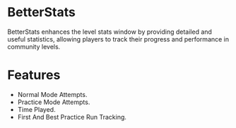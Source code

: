 # <cb>BetterStats</c>
BetterStats enhances the level stats window by providing detailed and useful statistics, 
allowing players to track their progress and performance in community levels.

# <cg>Features</c>
- Normal Mode Attempts.
- Practice Mode Attempts.
- Time Played.
- First And Best Practice Run Tracking.
